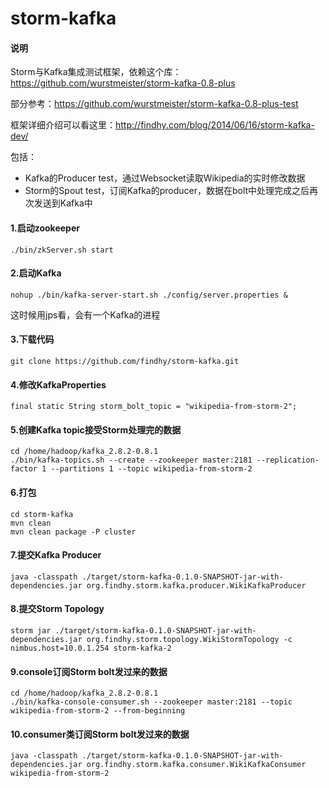 storm-kafka
===========
#### 说明 ####
Storm与Kafka集成测试框架，依赖这个库：https://github.com/wurstmeister/storm-kafka-0.8-plus 
 
部分参考：https://github.com/wurstmeister/storm-kafka-0.8-plus-test  

框架详细介绍可以看这里：http://findhy.com/blog/2014/06/16/storm-kafka-dev/  

包括：

- Kafka的Producer test，通过Websocket读取Wikipedia的实时修改数据
- Storm的Spout test，订阅Kafka的producer，数据在bolt中处理完成之后再次发送到Kafka中


#### 1.启动zookeeper ####

    ./bin/zkServer.sh start  

#### 2.启动Kafka ####

    nohup ./bin/kafka-server-start.sh ./config/server.properties &

这时候用jps看，会有一个Kafka的进程

#### 3.下载代码 ####

    git clone https://github.com/findhy/storm-kafka.git

#### 4.修改KafkaProperties ####

    final static String storm_bolt_topic = "wikipedia-from-storm-2";

#### 5.创建Kafka topic接受Storm处理完的数据 ####

    cd /home/hadoop/kafka_2.8.2-0.8.1
    ./bin/kafka-topics.sh --create --zookeeper master:2181 --replication-factor 1 --partitions 1 --topic wikipedia-from-storm-2

#### 6.打包 ####

    cd storm-kafka
	mvn clean
    mvn clean package -P cluster

#### 7.提交Kafka Producer ####

    java -classpath ./target/storm-kafka-0.1.0-SNAPSHOT-jar-with-dependencies.jar org.findhy.storm.kafka.producer.WikiKafkaProducer

#### 8.提交Storm Topology ####

    storm jar ./target/storm-kafka-0.1.0-SNAPSHOT-jar-with-dependencies.jar org.findhy.storm.topology.WikiStormTopology -c nimbus.host=10.0.1.254 storm-kafka-2 

#### 9.console订阅Storm bolt发过来的数据 ####

    cd /home/hadoop/kafka_2.8.2-0.8.1
    ./bin/kafka-console-consumer.sh --zookeeper master:2181 --topic wikipedia-from-storm-2 --from-beginning

#### 10.consumer类订阅Storm bolt发过来的数据 ####

    java -classpath ./target/storm-kafka-0.1.0-SNAPSHOT-jar-with-dependencies.jar org.findhy.storm.kafka.consumer.WikiKafkaConsumer wikipedia-from-storm-2